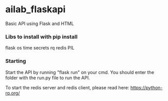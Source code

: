 # ailab_flaskapi
Basic API using Flask and HTML


### Libs to install with pip install
flask os time secrets rq redis PIL

### Starting
Start the API by running "flask run" on your cmd. You should enter the folder with the run.py file to run the API.

To start the redis server and redis client, please read here: https://python-rq.org/

